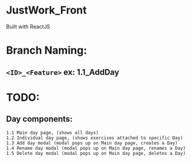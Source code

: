 # JustWork_Front
Built with ReactJS

# Branch Naming:
## `<ID>_<Feature>` ex: 1.1_AddDay

# TODO:
## Day components:
    1.1 Main day page, (shows all days)
    1.2 Individual day page, (shows exercises attached to specific Day)
    1.3 Add day modal (modal pops up on Main day page, creates a Day)
    1.4 Rename day modal (modal pops up on Main day page, renames a Day)
    1.5 Delete day modal (modal pops up on Main day page, deletes a Day)


